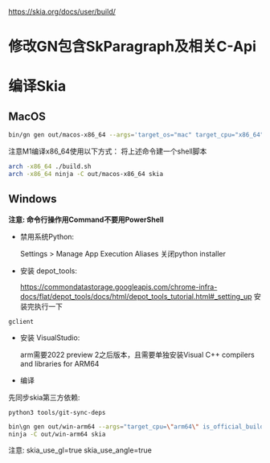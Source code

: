 https://skia.org/docs/user/build/

# 修改GN包含SkParagraph及相关C-Api

# 编译Skia

## MacOS

```bash
bin/gn gen out/macos-x86_64 --args='target_os="mac" target_cpu="x86_64" is_official_build=true is_component_build=true skia_use_gl=false skia_use_vulkan=false skia_enable_tools=false skia_enable_pdf=true skia_pdf_subset_harfbuzz=true skia_use_zlib=true skia_use_icu=true skia_use_harfbuzz=true skia_use_metal=true skia_use_piex=true skia_use_sfntly=false skia_use_system_icu=false skia_use_system_harfbuzz=false skia_use_system_expat=false skia_use_system_libjpeg_turbo=false skia_use_system_libpng=false skia_use_system_libwebp=false skia_use_system_zlib=false extra_cflags=[ "-DSKIA_C_DLL", "-DHAVE_ARC4RANDOM_BUF", "-stdlib=libc++", "--target=x86_64-apple-macos10.15" ] extra_ldflags=[ "-stdlib=libc++", "--target=x86_64-apple-macos10.15" ] '
```

注意M1编译x86_64使用以下方式：
将上述命令建一个shell脚本

```bash
arch -x86_64 ./build.sh
arch -x86_64 ninja -C out/macos-x86_64 skia
```

## Windows

**注意: 命令行操作用Command不要用PowerShell**

* 禁用系统Python:

  Settings > Manage App Execution Aliases 关闭python installer

* 安装 depot_tools:

  https://commondatastorage.googleapis.com/chrome-infra-docs/flat/depot_tools/docs/html/depot_tools_tutorial.html#_setting_up
  安装完执行一下

```shell
gclient
```

* 安装 VisualStudio:

  arm需要2022 preview 2之后版本，且需要单独安装Visual C++ compilers and libraries for ARM64

* 编译

先同步skia第三方依赖:
```shell
python3 tools/git-sync-deps
```

```bash
bin\gn gen out/win-arm64 --args="target_cpu=\"arm64\" is_official_build=true is_component_build=true skia_use_gl=true skia_use_metal=false skia_use_vulkan=false skia_use_angle=true skia_enable_tools=false skia_use_xps=false skia_enable_pdf=true skia_pdf_subset_harfbuzz=true skia_use_zlib=true skia_use_icu=true skia_use_harfbuzz=true skia_use_piex=false skia_use_dng_sdk=false skia_use_sfntly=false skia_use_system_icu=false skia_use_system_harfbuzz=false skia_use_system_expat=false skia_use_system_libjpeg_turbo=false skia_use_system_libpng=false skia_use_system_libwebp=false skia_use_system_zlib=false skia_enable_fontmgr_win=true skia_enable_fontmgr_win_gdi=true extra_cflags=[\"-DSKIA_C_DLL\"]"
ninja -C out/win-arm64 skia
```

注意: skia_use_gl=true skia_use_angle=true